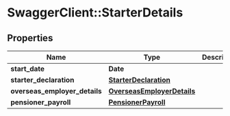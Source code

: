# SwaggerClient::StarterDetails

## Properties
Name | Type | Description | Notes
------------ | ------------- | ------------- | -------------
**start_date** | **Date** |  | 
**starter_declaration** | [**StarterDeclaration**](StarterDeclaration.md) |  | 
**overseas_employer_details** | [**OverseasEmployerDetails**](OverseasEmployerDetails.md) |  | [optional] 
**pensioner_payroll** | [**PensionerPayroll**](PensionerPayroll.md) |  | [optional] 

